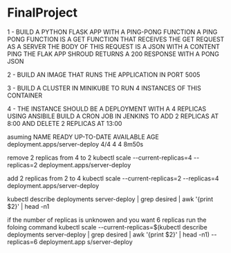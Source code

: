 # FinalProject

1 - BUILD A PYTHON FLASK APP WITH A PING-PONG FUNCTION
    A PING PONG FUNCTION IS A GET FUNCTION THAT RECEIVES THE GET
    REQUEST AS A SERVER
    THE BODY OF THIS REQUEST IS A JSON WITH A CONTENT PING
    THE FLAK APP SHROUD RETURNS A 200 RESPONSE WITH A PONG JSON

2 - BUILD AN IMAGE THAT RUNS THE APPLICATION IN PORT 5005

3 - BUILD A CLUSTER IN MINIKUBE TO RUN 4 INSTANCES OF THIS CONTAINER

4 - THE INSTANCE SHOULD BE A DEPLOYMENT WITH A 4 REPLICAS
    USING ANSIBILE BUILD A CRON JOB IN JENKINS TO ADD 2 REPLICAS AT
    8:00 AND DELETE 2 REPLICAS AT 13:00

asuming 
NAME                            READY   UP-TO-DATE   AVAILABLE   AGE
deployment.apps/server-deploy   4/4     4            4           8m50s

remove 2 replicas  from 4  to 2
kubectl scale --current-replicas=4 --replicas=2 deployment.apps/server-deploy

add 2 replicas from 2 to 4
kubectl scale --current-replicas=2 --replicas=4 deployment.apps/server-deploy

 kubectl describe deployments server-deploy | grep desired | awk '{print $2}' | head -n1

if the number of replicas is unknowen  and you want 6 replicas
run the foloing command 
  kubectl scale --current-replicas=$(kubectl describe deployments server-deploy | grep desired | awk '{print $2}' | head -n1) --replicas=6 deployment.app
s/server-deploy



